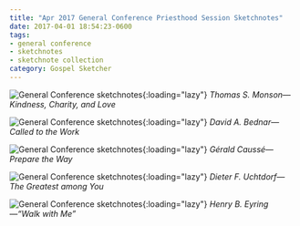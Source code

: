 ```yaml
---
title: "Apr 2017 General Conference Priesthood Session Sketchnotes"
date: 2017-04-01 18:54:23-0600
tags:
- general conference
- sketchnotes
- sketchnote collection
category: Gospel Sketcher
---
```


![General Conference sketchnotes](https://media.bennorris.org/images/gospelsketcher/uploads/2018/6dc3709058.jpg){:loading="lazy"}
_Thomas S. Monson—Kindness, Charity, and Love_

![General Conference sketchnotes](https://media.bennorris.org/images/gospelsketcher/uploads/2018/cda98ff70b.jpg){:loading="lazy"}
_David A. Bednar—Called to the Work_

![General Conference sketchnotes](https://media.bennorris.org/images/gospelsketcher/uploads/2018/cc3fa78c2a.jpg){:loading="lazy"}
_Gérald Caussé—Prepare the Way_

![General Conference sketchnotes](https://media.bennorris.org/images/gospelsketcher/uploads/2018/38d5dd5975.jpg){:loading="lazy"}
_Dieter F. Uchtdorf—The Greatest among You_

![General Conference sketchnotes](https://media.bennorris.org/images/gospelsketcher/uploads/2018/0abce9e943.jpg){:loading="lazy"}
_Henry B. Eyring—“Walk with Me”_